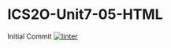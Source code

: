 # ICS2O-Unit7-05-HTML
Initial Commit
[![linter](https://github.com/Hashir14/ICS2O-Unit7-05-HTML/workflows/linter/badge.svg)](https://github.com/marketplace/actions/super-linter)
